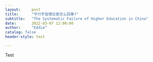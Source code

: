 ```yaml
---
layout:     post
title:      "平行宇宙理论是怎么回事?"
subtitle:   "The Systematic Failure of Higher Education in China"
date:       2022-03-07 12:00:00
author:     "Eddie"
catalog: false
header-style: text

---
```

Test
